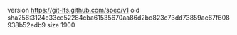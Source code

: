 version https://git-lfs.github.com/spec/v1
oid sha256:3124e33ce52284cba61535670aa86d2bd823c73dd73859ac67f608938b52edb9
size 1900
